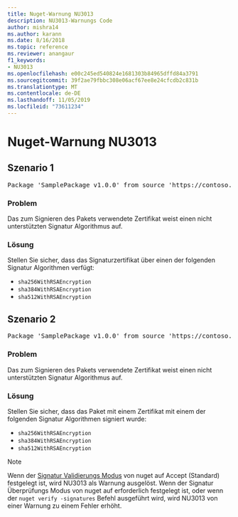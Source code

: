 ```yaml
---
title: Nuget-Warnung NU3013
description: NU3013-Warnungs Code
author: mishra14
ms.author: karann
ms.date: 8/16/2018
ms.topic: reference
ms.reviewer: anangaur
f1_keywords:
- NU3013
ms.openlocfilehash: e00c245ed540824e1681303b84965dffd84a3791
ms.sourcegitcommit: 39f2ae79fbbc308e06acf67ee8e24cfcdb2c831b
ms.translationtype: MT
ms.contentlocale: de-DE
ms.lasthandoff: 11/05/2019
ms.locfileid: "73611234"
---
```

# <a name="nuget-warning-nu3013"></a>Nuget-Warnung NU3013

## <a name="scenario-1"></a>Szenario 1

<pre>Package 'SamplePackage v1.0.0' from source 'https://contoso.com/index.json': The signing certificate has an unsupported signature algorithm.</pre>

### <a name="issue"></a>Problem

Das zum Signieren des Pakets verwendete Zertifikat weist einen nicht unterstützten Signatur Algorithmus auf.


### <a name="solution"></a>Lösung

Stellen Sie sicher, dass das Signaturzertifikat über einen der folgenden Signatur Algorithmen verfügt: 
* `sha256WithRSAEncryption`
* `sha384WithRSAEncryption`
* `sha512WithRSAEncryption`



## <a name="scenario-2"></a>Szenario 2

<pre>Package 'SamplePackage v1.0.0' from source 'https://contoso.com/index.json': The primary signature's certificate has an unsupported signature algorithm.</pre>

### <a name="issue"></a>Problem

Das zum Signieren des Pakets verwendete Zertifikat weist einen nicht unterstützten Signatur Algorithmus auf.


### <a name="solution"></a>Lösung

Stellen Sie sicher, dass das Paket mit einem Zertifikat mit einem der folgenden Signatur Algorithmen signiert wurde: 
* `sha256WithRSAEncryption`
* `sha384WithRSAEncryption`
* `sha512WithRSAEncryption`


> [!Note]
> Wenn der [Signatur Validierungs Modus](https://docs.microsoft.com/nuget/consume-packages/installing-signed-packages#configure-package-signature-requirements) von nuget auf Accept (Standard) festgelegt ist, wird NU3013 als Warnung ausgelöst. Wenn der Signatur Überprüfungs Modus von nuget auf erforderlich festgelegt ist, oder wenn der `nuget verify -signatures` Befehl ausgeführt wird, wird NU3013 von einer Warnung zu einem Fehler erhöht. 

